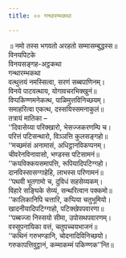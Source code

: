 ```yaml
---
title: ०० गन्थारम्भकथा

---
```

॥ नमो तस्स भगवतो अरहतो सम्मासम्बुद्धस्स॥  
विनयपिटके  
विनयसङ्गह-अट्ठकथा  
गन्थारम्भकथा  
वत्थुत्तयं नमस्सित्वा, सरणं सब्बपाणिनम्।  
विनये पाटवत्थाय, योगावचरभिक्खुनं॥  
विप्पकिण्णमनेकत्थ, पाळिमुत्तविनिच्छयम्।  
समाहरित्वा एकत्थ, दस्सयिस्समनाकुलं॥  
तत्रायं मातिका –  
‘‘दिवासेय्या परिक्खारो, भेसज्जकरणम्पि च।  
परित्तं पटिसन्थारो, विञ्ञत्ति कुलसङ्गहो॥  
‘‘मच्छमंसं अनामासं, अधिट्ठानविकप्पनम्।  
चीवरेनविनावासो, भण्डस्स पटिसामनं॥  
‘‘कयविक्कयसमापत्ति, रूपियादिपटिग्गहो।  
दानविस्सासग्गाहेहि, लाभस्स परिणामनं॥  
‘‘पथवी भूतगामो च, दुविधं सहसेय्यकम्।  
विहारे सङ्घिके सेय्यं, सन्थरित्वान पक्कमो॥  
‘‘कालिकानिपि चत्तारि, कप्पिया चतुभूमियो।  
खादनीयादिपटिग्गाहो, पटिक्खेपपवारणा॥  
‘‘पब्बज्जा निस्सयो सीमा, उपोसथपवारणम्।  
वस्सूपनायिका वत्तं, चतुपच्चयभाजनं॥  
‘‘कथिनं गरुभण्डानि, चोदनादिविनिच्छयो।  
गरुकापत्तिवुट्ठानं, कम्माकम्मं पकिण्णक’’न्ति॥  